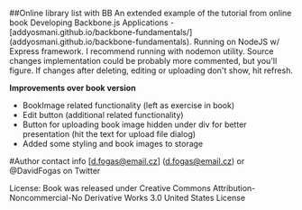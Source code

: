 ##Online library list with BB
An extended example of the tutorial from online book Developing Backbone.js Applications - [addyosmani.github.io/backbone-fundamentals/] (addyosmani.github.io/backbone-fundamentals). Running on NodeJS w/ Express framework. I recommend running with nodemon utility. Source changes implementation could be probably more commented, but you'll figure.
If changes after deleting, editing or uploading don't show, hit refresh.

**Improvements over book version**
*   BookImage related functionality (left as exercise in book)
*   Edit button (additional related functionality)
*   Button for uploading book image hidden under div for better presentation (hit the text for upload file dialog)
*   Added some styling and book images to storage

#Author contact info
[d.fogas@email.cz] (d.fogas@email.cz)
or @DavidFogas on Twitter

License:  Book was released under Creative Commons Attribution-Noncommercial-No Derivative Works 3.0 United States License